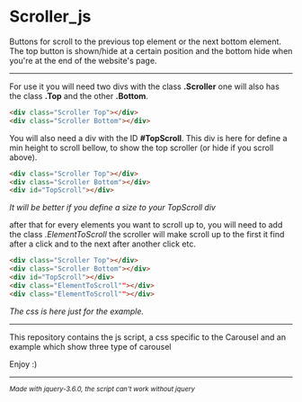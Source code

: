 # Scroller_js
Buttons for scroll to the previous top element or the next bottom element. The top button is shown/hide at a certain position and the bottom hide when you're at the end of the website's page.

<hr>

For use it you will need two divs with the class **.Scroller** one will also has the class **.Top** and the other **.Bottom**.

```html 
<div class="Scroller Top"></div>
<div class="Scroller Bottom"></div>
```
You will also need a div with the ID **#TopScroll**. This div is here for define a min height to scroll bellow, to show the top scroller (or hide if you scroll above).

```html 
<div class="Scroller Top"></div>
<div class="Scroller Bottom"></div>
<div id="TopScroll"></div>
```

*It will be better if you define a size to your TopScroll div*

after that for every elements you want to scroll up to, you will need to add the class *.ElementToScroll* the scroller will make scroll up to the first it find after a click and to the next after another click etc.

```html 
<div class="Scroller Top"></div>
<div class="Scroller Bottom"></div>
<div id="TopScroll"></div>
<div class="ElementToScroll""></div>
<div class="ElementToScroll""></div>
```

*The css is here just for the example.*
<hr>

This repository contains the js script, a css specific to the Carousel and an example which show three type of carousel

Enjoy :)

<hr>

*<sub>Made with jquery-3.6.0, the script can't work without jquery</sub>*
